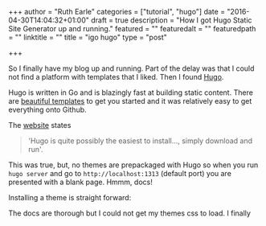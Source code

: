 +++
author = "Ruth Earle"
categories = ["tutorial", "hugo"]
date = "2016-04-30T14:04:32+01:00"
draft = true
description = "How I got Hugo Static Site Generator up and running."
featured = ""
featuredalt = ""
featuredpath = ""
linktitle = ""
title = "igo hugo"
type = "post"

+++

So I finally have my blog up and running. Part of the delay was that I could not find a platform with templates that I liked. Then I found [Hugo][1].

Hugo is written in Go and is blazingly fast at building static content. There are [beautiful templates][2] to get you started and it was relatively easy to get everything onto Github.

The [website][1] states 

>'Hugo is quite possibly the easiest to install..., simply download and run'. 

This was true, but, no themes are prepackaged with Hugo so when you run
`hugo server` and go to `http://localhost:1313` (default port) you are presented with a blank page. Hmmm, docs!



Installing a theme is straight forward:


The docs are thorough but I could not get my themes css to load. I finally 


[1]: https://gohugo.io/
[2]: http://themes.gohugo.io/

